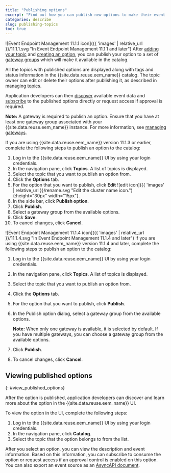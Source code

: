```yaml
---
title: "Publishing options"
excerpt: "Find out how you can publish new options to make their event data available in the catalog."
categories: describe
slug: publishing-topics
toc: true
---
```


![Event Endpoint Management 11.1.1 icon]({{ 'images' | relative_url }}/11.1.1.svg "In Event Endpoint Management 11.1.1 and later") After [adding your topic](../adding-topics) and [creating an option](../managing-topics#create_option), you can publish your option to a set of [gateway groups](../../about/key-concepts#gateway-group) which will make it available in the catalog.

All the topics with published options are displayed along with tags and status information in the {{site.data.reuse.eem_name}} catalog. The topic owner can edit or delete their options after publishing it, as described in [managing topics](../managing-topics#edit_option).

Application developers can then [discover](../../consume-subscribe/discovering-topics/) available event data and [subscribe](../../consume-subscribe/subscribing-to-topics/) to the published options directly or request access if approval is required.

**Note:** A gateway is required to publish an option. Ensure that you have at least one gateway group associated with your {{site.data.reuse.eem_name}} instance. For more information, see [managing gateways](../managing-gateways).

If you are using {{site.data.reuse.eem_name}} version 11.1.3 or earlier, complete the following steps to publish an option to the catalog:

1. Log in to the {{site.data.reuse.eem_name}} UI by using your login credentials.
1. In the navigation pane, click **Topics**. A list of topics is displayed.
1. Select the topic that you want to publish an option from.
1. Click the **Options** tab. 
1. For the option that you want to publish, click **Edit** ![edit icon]({{ 'images' | relative_url }}/rename.svg "Edit the cluster name icon."){:height="30px" width="15px"}.
1. In the side bar, click **Publish option**.     
1. Click **Publish**.
1. Select a gateway group from the available options.     
1. Click **Save**.
1. To cancel changes, click **Cancel**.     


![Event Endpoint Management 11.1.4 icon]({{ 'images' | relative_url }}/11.1.4.svg "In Event Endpoint Management 11.1.4 and later") If you are using {{site.data.reuse.eem_name}} version 11.1.4 and later, complete the following steps to publish an option to the catalog:

1. Log in to the {{site.data.reuse.eem_name}} UI by using your login credentials.
1. In the navigation pane, click **Topics**. A list of topics is displayed.
1. Select the topic that you want to publish an option from.
1. Click the **Options** tab. 
1. For the option that you want to publish, click **Publish**.      
1. In the Publish option dialog, select a gateway group from the available options.   
   
   **Note:** When only one gateway is available, it is selected by default. If you have multiple gateways, you can choose a gateway group from the available options.   

1. Click **Publish**.
1. To cancel changes, click **Cancel**.      

## Viewing published options
{: #view_published_options}

After the option is published, application developers can discover and learn more about the option in the {{site.data.reuse.eem_name}} UI.

To view the option in the UI, complete the following steps:

1. Log in to the {{site.data.reuse.eem_name}} UI by using your login credentials.
1. In the navigation pane, click **Catalog**.
1. Select the topic that the option belongs to from the list.

After you select an option, you can view the description and event information. Based on this information, you can subscribe to consume the option or request access if an approval control is enabled on this option. You can also export an event source as an [AsyncAPI document](../../consume-subscribe/discovering-topics/#exporting-topic-details).
